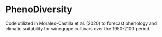 # PhenoDiversity
Code utilized in Morales-Castilla et al. (2020) to forecast phenology and climatic suitability for winegrape cultivars over the 1950-2100 period.
